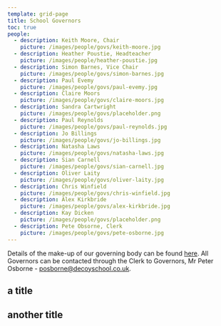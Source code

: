 ```yaml
---
template: grid-page
title: School Governors
toc: true
people:
  - description: Keith Moore, Chair
    picture: /images/people/govs/keith-moore.jpg
  - description: Heather Poustie, Headteacher
    picture: /images/people/heather-poustie.jpg
  - description: Simon Barnes, Vice Chair
    picture: /images/people/govs/simon-barnes.jpg
  - description: Paul Evemy
    picture: /images/people/govs/paul-evemy.jpg
  - description: Claire Moors
    picture: /images/people/govs/claire-moors.jpg
  - description: Sandra Cartwright
    picture: /images/people/govs/placeholder.png
  - description: Paul Reynolds
    picture: /images/people/govs/paul-reynolds.jpg
  - description: Jo Billings
    picture: /images/people/govs/jo-billings.jpg
  - description: Natasha Laws
    picture: /images/people/govs/natasha-laws.jpg
  - description: Sian Carnell
    picture: /images/people/govs/sian-carnell.jpg
  - description: Oliver Laity
    picture: /images/people/govs/oliver-laity.jpg
  - description: Chris Winfield
    picture: /images/people/govs/chris-winfield.jpg
  - description: Alex Kirkbride
    picture: /images/people/govs/alex-kirkbride.jpg
  - description: Kay Dicken
    picture: /images/people/govs/placeholder.png
  - description: Pete Obsorne, Clerk
    picture: /images/people/govs/pete-osborne.jpg
---
```


Details of the make-up of our governing body can be found [here](/uploads/Summary-Governor-Information-171017.pdf). All Governors can be contacted through the Clerk to Governors, Mr Peter Osborne - <a href="mailto:posborne@decoyschool.co.uk">posborne@decoyschool.co.uk</a>.

## a title

## another title

<!-- <div class="buttons-grid">
    <info-btn
        href="https://drive.google.com/folderview?id=0B0102cki14zKM1V0bDRJZVFyRmM&usp=sharing"
        text="Governors Information">
    </info-btn>
</div> -->
